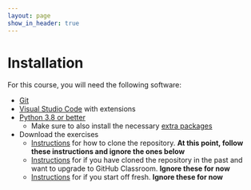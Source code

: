 ```yaml
---
layout: page
show_in_header: true
---
```


# Installation

For this course, you will need the following software:

* [Git](https://github.com/git-guides/install-git)
* [Visual Studio Code](vscode.md) with extensions
* [Python 3.8 or better](python.md)
  * Make sure to also install the necessary [extra packages](python-packages.md)
* Download the exercises
  * [Instructions](git-clone.md) for how to clone the repository. **At this point, follow these instructions and ignore the ones below**
  * [Instructions](github-classroom-after-clone.md) for if you have cloned the repository in the past and want to upgrade to GitHub Classroom. **Ignore these for now**
  * [Instructions](github-classroom.md) for if you start off fresh. **Ignore these for now**
